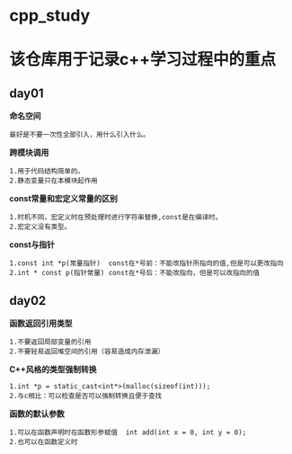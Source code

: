 # cpp_study
# 该仓库用于记录c++学习过程中的重点
## day01

   **命名空间**
   
    最好是不要一次性全部引入，用什么引入什么。

   **跨模块调用**
   
    1.用于代码结构简单的。
    2.静态变量只在本模块起作用

   **const常量和宏定义常量的区别**
   
    1.时机不同，宏定义时在预处理时进行字符串替换,const是在编译时。
    2.宏定义没有类型。

   **const与指针**
   
    1.const int *p(常量指针)  const在*号前：不能改指针所指向的值,但是可以更改指向
    2.int * const p(指针常量) const在*号后：不能改指向，但是可以改指向的值
    
## day02
   **函数返回引用类型**
   
    1.不要返回局部变量的引用
    2.不要轻易返回堆空间的引用（容易造成内存泄漏）

   **C++风格的类型强制转换**
   
    1.int *p = static_cast<int*>(malloc(sizeof(int)));
    2.与c相比：可以检查是否可以强制转换且便于查找

   **函数的默认参数**
   
    1.可以在函数声明时在函数形参赋值  int add(int x = 0, int y = 0);
    2.也可以在函数定义时


